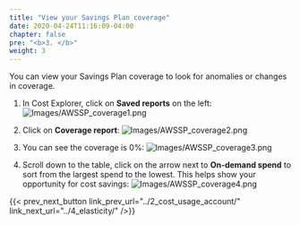```yaml
---
title: "View your Savings Plan coverage"
date: 2020-04-24T11:16:09-04:00
chapter: false
pre: "<b>3. </b>"
weight: 3
---
```


You can view your Savings Plan coverage to look for anomalies or changes in coverage.

1. In Cost Explorer, click on **Saved reports** on the left:
![Images/AWSSP_coverage1.png](/Cost/100_5_Cost_Visualization/Images/AWSSP_coverage1.png)

2. Click on **Coverage report**:
![Images/AWSSP_coverage2.png](/Cost/100_5_Cost_Visualization/Images/AWSSP_coverage2.png)

3. You can see the coverage is 0%:
![Images/AWSSP_coverage3.png](/Cost/100_5_Cost_Visualization/Images/AWSSP_coverage3.png)

4. Scroll down to the table, click on the arrow next to **On-demand spend** to sort from the largest spend to the lowest. This helps show your opportunity for cost savings:
![Images/AWSSP_coverage4.png](/Cost/100_5_Cost_Visualization/Images/AWSSP_coverage4.png)

{{< prev_next_button link_prev_url="../2_cost_usage_account/" link_next_url="../4_elasticity/" />}}